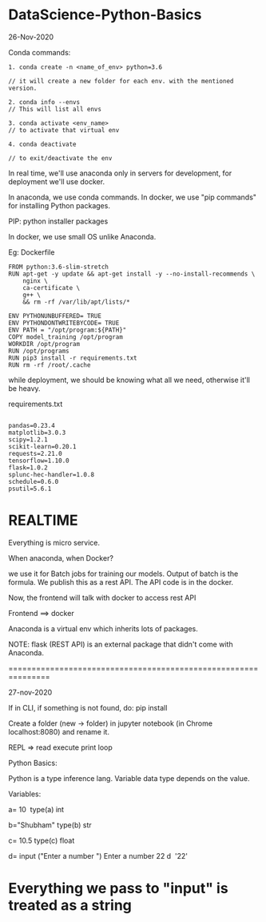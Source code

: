 # DataScience-Python-Basics

26-Nov-2020

Conda commands:

```
1. conda create -n <name_of_env> python=3.6

// it will create a new folder for each env. with the mentioned version.

2. conda info --envs
// This will list all envs

3. conda activate <env_name>
// to activate that virtual env

4. conda deactivate

// to exit/deactivate the env

```

In real time, we'll use anaconda only in servers for development, for deployment we'll use docker.

In anaconda, we use conda commands. In docker, we use "pip commands" for installing Python packages.

PIP: python installer packages

In docker, we use small OS unlike Anaconda.

Eg: Dockerfile

```
FROM python:3.6-slim-stretch
RUN apt-get -y update && apt-get install -y --no-install-recommends \ 
    nginx \
    ca-certificate \
    g++ \
    && rm -rf /var/lib/apt/lists/*

ENV PYTHONUNBUFFERED= TRUE
ENV PYTHONDONTWRITEBYCODE= TRUE
ENV PATH = "/opt/program:${PATH}"
COPY model_training /opt/program
WORKDIR /opt/program
RUN /opt/programs
RUN pip3 install -r requirements.txt
RUN rm -rf /root/.cache

```
while deployment, we should be knowing what all we need, otherwise it'll be heavy.

 requirements.txt

```

pandas=0.23.4
matplotlib=3.0.3
scipy=1.2.1
scikit-learn=0.20.1
requests=2.21.0
tensorflow=1.10.0
flask=1.0.2
splunc-hec-handler=1.0.8
schedule=0.6.0
psutil=5.6.1

```
REALTIME
========

Everything is micro service.

When anaconda, when Docker?

we use it for Batch jobs for training our models.
Output of batch is the formula. We publish this as a rest API. The API code is in the docker.

Now, the frontend will talk with docker to access rest API

Frontend ==> docker 

Anaconda is a virtual env which inherits lots of packages.

NOTE: flask (REST API) is an external package that didn't come with Anaconda.

===============================================================

27-nov-2020

If in CLI, if something is not found, do: pip install <name>

Create a folder (new -> folder) in jupyter notebook (in Chrome localhost:8080) and rename it.

REPL => read execute print loop

Python Basics:

Python is a type inference lang. Variable data type depends on the value.

Variables:

a= 10
​
type(a)
int

b="Shubham"
type(b)
str

c= 10.5
type(c)
float

d= input ("Enter a number ")
Enter a number 22
d
​
'22'
# Everything we pass to "input" is treated as a string 








